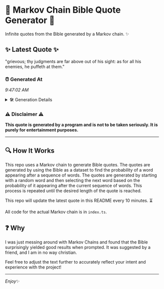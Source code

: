 # 📖 Markov Chain Bible Quote Generator 📖

Infinite quotes from the Bible generated by a Markov chain. ✨

## ✨ Latest Quote ✨
"grievous; thy judgments are far above out of his sight: as for all his enemies, he puffeth at them."

### ⏰ Generated At
*9:47:02 AM*

<details>
    <summary>🛠️ Generation Details</summary>
    <p>
        <strong>🌱 Seed:</strong> grievous;<br>
        <strong>🔄 Iterations:</strong> 18<br>
        <strong>📜 Context History:</strong><br>[ grievous; ]: thy<br>[ grievous;, thy ]: judgments<br>[ grievous;, thy, judgments ]: are<br>[ grievous;, thy, judgments, are ]: far<br>[ grievous;, thy, judgments, are, far ]: above<br>[ grievous;, thy, judgments, are, far, above ]: out<br>[ thy, judgments, are, far, above, out ]: of<br>[ judgments, are, far, above, out, of ]: his<br>[ are, far, above, out, of, his ]: sight:<br>[ far, above, out, of, his, sight: ]: as<br>[ above, out, of, his, sight:, as ]: for<br>[ out, of, his, sight:, as, for ]: all<br>[ of, his, sight:, as, for, all ]: his<br>[ his, sight:, as, for, all, his ]: enemies,<br>[ sight:, as, for, all, his, enemies, ]: he<br>[ as, for, all, his, enemies,, he ]: puffeth<br>[ for, all, his, enemies,, he, puffeth ]: at<br>[ all, his, enemies,, he, puffeth, at ]: them.<br>
    </p>
</details>

### ⚠️ Disclaimer ⚠️
**This quote is generated by a program and is not to be taken seriously. It is purely for entertainment purposes.**

---

## 🔍 How It Works

This repo uses a Markov chain to generate Bible quotes. The quotes are generated by using the Bible as a dataset to find the probability of a word appearing after a sequence of words. The quotes are generated by starting with a random word and then selecting the next word based on the probability of it appearing after the current sequence of words. This process is repeated until the desired length of the quote is reached.

This repo will update the latest quote in this README every 10 minutes. ⏳

All code for the actual Markov chain is in `index.ts`.

## ❓ Why

I was just messing around with Markov Chains and found that the Bible surprisingly yielded good results when prompted. 
It was suggested by a friend, and I am in no way christian.

Feel free to adjust the text further to accurately reflect your intent and experience with the project!

---

*Enjoy*✨
